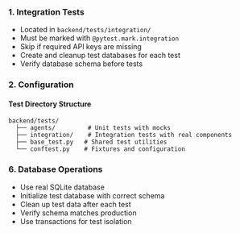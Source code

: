 ### 1. Integration Tests
- Located in `backend/tests/integration/`
- Must be marked with `@pytest.mark.integration`
- Skip if required API keys are missing
- Create and cleanup test databases for each test
- Verify database schema before tests

### 2. Configuration

#### Test Directory Structure
```
backend/tests/
  ├── agents/         # Unit tests with mocks
  ├── integration/    # Integration tests with real components
  ├── base_test.py   # Shared test utilities
  └── conftest.py    # Fixtures and configuration
```

### 6. Database Operations
- Use real SQLite database
- Initialize test database with correct schema
- Clean up test data after each test
- Verify schema matches production
- Use transactions for test isolation 